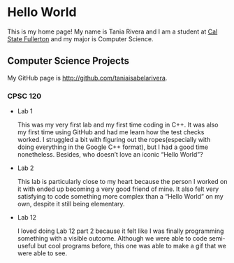 # Hello World

This is my home page! My name is Tania Rivera and I am a student at [Cal State Fullerton](http://www.fullerton.edu/) and my major is Computer Science.

## Computer Science Projects

My GitHub page is http://github.com/taniaisabelarivera.

### CPSC 120

* Lab 1

    This was my very first lab and my first time coding in C++. It was also my first time using GitHub and had me learn how the test checks worked. I struggled a bit with figuring out the ropes(especially with doing everything in the Google C++ format), but I had a good time nonetheless. Besides, who doesn’t love an iconic “Hello World”?
* Lab 2

    This lab is particularly close to my heart because the person I worked on it with ended up becoming a very good friend of mine. It also felt very satisfying to code something more complex than a “Hello World” on my own, despite it still being elementary.

* Lab 12

    I loved doing Lab 12 part 2 because it felt like I was finally programming something with a visible outcome. Although we were able to code semi-useful but cool programs before, this one was able to make a gif that we were able to see.